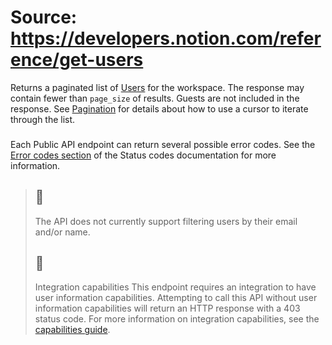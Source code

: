 # Source: https://developers.notion.com/reference/get-users

Returns a paginated list of [Users](https://developers.notion.com/reference/user) for the workspace. The response may contain fewer than `page_size` of results.
Guests are not included in the response.
See [Pagination](https://developers.notion.com/reference/intro#pagination) for details about how to use a cursor to iterate through the list.
### [](https://developers.notion.com/reference/get-users#errors)
Each Public API endpoint can return several possible error codes. See the [Error codes section](https://developers.notion.com/reference/status-codes#error-codes) of the Status codes documentation for more information.
> ## 📘
> The API does not currently support filtering users by their email and/or name.
> ## 📘
> Integration capabilities
> This endpoint requires an integration to have user information capabilities. Attempting to call this API without user information capabilities will return an HTTP response with a 403 status code. For more information on integration capabilities, see the [capabilities guide](https://developers.notion.com/reference/capabilities).
